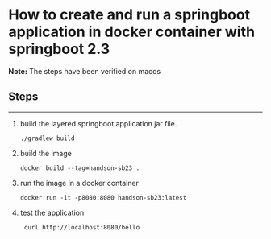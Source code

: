# How to create and run a springboot application in docker container with springboot 2.3

**Note:** The steps have been verified on macos

## Steps
---

1. build the layered springboot application jar file.

    ```shell script
    ./gradlew build
    ```

1. build the image

    ```shell script
    docker build --tag=handson-sb23 .
    ```

1. run the image in a docker container

    ```shell script
    docker run -it -p8080:8080 handson-sb23:latest
    ```

1. test the application

    ```shell script
     curl http://localhost:8080/hello
    ```
